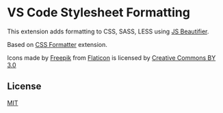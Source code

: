 # VS Code Stylesheet Formatting

This extension adds formatting to CSS, SASS, LESS using [JS Beautifier](https://github.com/beautify-web/js-beautify).

Based on [CSS Formatter](https://marketplace.visualstudio.com/items?itemName=aeschli.vscode-css-formatter) extension.

Icons made by [Freepik](http://www.freepik.com) from [Flaticon](http://www.flaticon.com) is licensed by [Creative Commons BY 3.0](http://creativecommons.org/licenses/by/3.0/)

## License
[MIT](LICENSE)